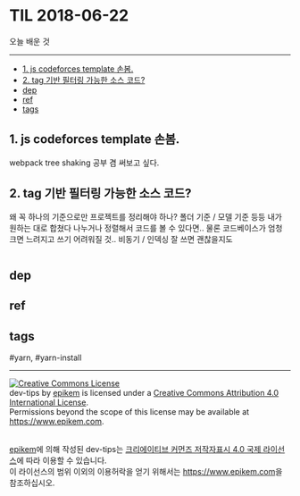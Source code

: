 # TIL 2018-06-22

오늘 배운 것

--------------------------


- [1. js codeforces template 손봄.](#1-js-codeforces-template-손봄)
- [2. tag 기반 필터링 가능한 소스 코드?](#2-tag-기반-필터링-가능한-소스-코드)
- [dep](#dep)
- [ref](#ref)
- [tags](#tags)
## 1. js codeforces template 손봄.

webpack tree shaking 공부 겸 써보고 싶다.

## 2. tag 기반 필터링 가능한 소스 코드?

왜 꼭 하나의 기준으로만 프로젝트를 정리해야 하나? 폴더 기준 / 모델 기준 등등 내가 원하는 대로 합쳤다 나누거나 정렬해서 코드를 볼 수 있다면..
물론 코드베이스가 엄청 크면 느려지고 쓰기 어려워질 것.. 비동기 / 인덱싱 잘 쓰면 괜찮을지도



```js


```



## dep

## ref

## tags
  #yarn, #yarn-install



--------------------------


<!-- license start -->

<a rel="license" href="http://creativecommons.org/licenses/by/4.0/"><img alt="Creative Commons License" style="border-width:0" src="https://i.creativecommons.org/l/by/4.0/88x31.png" /></a>
<br /><span xmlns:dct="http://purl.org/dc/terms/" property="dct:title">dev-tips</span> by <a xmlns:cc="http://creativecommons.org/ns#" href="https://www.github.com/epikem/dev-tips" property="cc:attributionName" rel="cc:attributionURL">epikem</a> is licensed under a <a rel="license" href="http://creativecommons.org/licenses/by/4.0/">Creative Commons Attribution 4.0 International License</a>.<br />Permissions beyond the scope of this license may be available at <a xmlns:cc="http://creativecommons.org/ns#" href="https://www.epikem.com" rel="cc:morePermissions">https://www.epikem.com</a>.

<br /><a xmlns:cc="http://creativecommons.org/ns#" href="https://www.github.com/epikem/dev-tips" property="cc:attributionName" rel="cc:attributionURL">epikem</a>에 의해 작성된 <span xmlns:dct="http://purl.org/dc/terms/" property="dct:title">dev-tips</span>는 <a rel="license" href="http://creativecommons.org/licenses/by/4.0/">크리에이티브 커먼즈 저작자표시 4.0 국제 라이선스</a>에 따라 이용할 수 있습니다.<br />이 라이선스의 범위 이외의 이용허락을 얻기 위해서는 <a xmlns:cc="http://creativecommons.org/ns#" href="https://www.epikem.com" rel="cc:morePermissions">https://www.epikem.com</a>을 참조하십시오.

<!-- license end -->